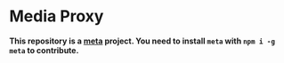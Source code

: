 # Media Proxy

**This repository is a [meta](https://github.com/mateodelnorte/meta) project. You need to install `meta` with `npm i -g meta` to contribute.**